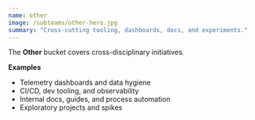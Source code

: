 ```yaml
---
name: other
image: /subteams/other-hero.jpg
summary: "Cross-cutting tooling, dashboards, docs, and experiments."
---
```


The **Other** bucket covers cross-disciplinary initiatives.

**Examples**

- Telemetry dashboards and data hygiene
- CI/CD, dev tooling, and observability
- Internal docs, guides, and process automation
- Exploratory projects and spikes
